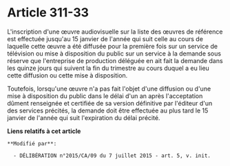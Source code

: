 # Article 311-33

L'inscription d'une œuvre audiovisuelle sur la liste des œuvres de référence est effectuée jusqu'au 15 janvier de l'année qui
suit celle au cours de laquelle cette œuvre a été diffusée pour la première fois sur un service de télévision ou mise à
disposition du public sur un service à la demande sous réserve que l'entreprise de production déléguée en ait fait la demande
dans les quinze jours qui suivent la fin du trimestre au cours duquel a eu lieu cette diffusion ou cette mise à disposition.

Toutefois, lorsqu'une œuvre n'a pas fait l'objet d'une diffusion ou d'une mise à disposition du public dans le délai d'un an
après l'acceptation dûment renseignée et certifiée de sa version définitive par l'éditeur d'un des services précités, la
demande doit être effectuée au plus tard le 15 janvier de l'année qui suit l'expiration du délai précité.

**Liens relatifs à cet article**

	**Modifié par**:

	  - DÉLIBÉRATION n°2015/CA/09 du 7 juillet 2015 - art. 5, v. init.
